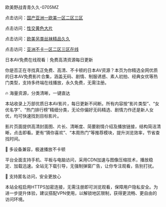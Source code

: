 
欧美野战青青久久-0705MZ


点击访问：<a href="https://bsdf-5f5.pages.dev/">国产亚洲一欧美一区二区三区</a>

点击访问：<a href="https://vassv.pages.dev/">性交黄色大片</a>

点击访问：<a href="https://gfd-5xg.pages.dev/">欧美另类丝袜精品久久</a>

点击访问：<a href="https://rtj-3zo.pages.dev/">亚洲不卡一区二区三区在线</a>




日本AV免费在线观看｜免费高清资源每日更新

你是否正在寻找真正免费、高清、不卡顿的日本AV资源？本页为你精选全网优质的日本AV免费影片合集，涵盖无码、剧情、制服诱惑、素人初拍、经典女优等热门类型，支持多终端在线播放，永久免费，无需注册。

🔥 海量资源，分类清晰，一键直达

本站收录上万部优质日本AV影片，每日更新不间断。所有内容按“影片类型”、“女优名字”、“热门排行榜”精细分类，无论你偏好无码精选、剧情力作还是新人女优，均可快速找到目标影片。

影片页面提供高清封面图、片长、清晰度、简要剧情介绍及播放链接，结构简洁清晰，点击即看。更有“猜你喜欢”、“本周热门”等推荐模块，提升浏览效率，节省查找时间。

📱 多设备兼容，极速播放不卡顿

平台全面支持手机、平板与电脑访问，采用CDN加速与图像压缩技术，播放稳定、加载迅速。全站无下载引导，无强制弹窗广告，让你专注观看，告别打扰。

🔐 支持匿名访问，安全更放心

本站全程启用HTTPS加密连接，无需注册即可浏览观看，保障用户隐私安全。为进一步提升体验，建议搭配VPN使用，以解锁地区限制，获得更流畅、更自由的访问环境。






























<span style="display:none;">[Canonical link]( https://github.com/fou20250705/fou05 ）</span>
